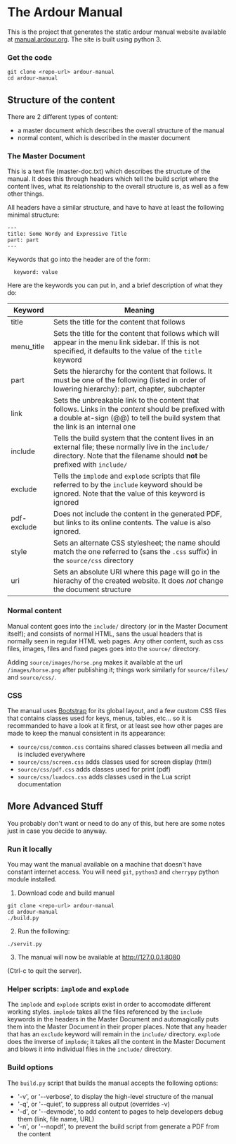 
# The Ardour Manual

This is the project that generates the static ardour manual website available at
[manual.ardour.org](http://manual.ardour.org). The site is built using python 3.

### Get the code

    git clone <repo-url> ardour-manual
    cd ardour-manual

## Structure of the content

There are 2 different types of content:

- a master document which describes the overall structure of the manual
- normal content, which is described in the master document

### The Master Document

This is a text file (master-doc.txt) which describes the structure of the
manual. It does this through headers which tell the build script where the
content lives, what its relationship to the overall structure is, as well as a
few other things.

All headers have a similar structure, and have to have at least the following
minimal structure:

    ---
    title: Some Wordy and Expressive Title
    part: part
    ---

Keywords that go into the header are of the form:

	  keyword: value

Here are the keywords you can put in, and a brief description of what they do:


| Keyword | Meaning  |
| ------- | -------- |
| title   | Sets the title for the content that follows |
| menu_title | Sets the title for the content that follows which will appear in the menu link sidebar. If this is not specified, it defaults to the value of the `title` keyword |
| part    | Sets the hierarchy for the content that follows. It must be one of the following (listed in order of lowering hierarchy): part, chapter, subchapter  |
| link    | Sets the unbreakable link to the content that follows. Links in the *content* should be prefixed with a double at-sign (@@) to tell the build system that the link is an internal one |
| include | Tells the build system that the content lives in an external file; these normally live in the `include/` directory. Note that the filename should **not** be prefixed with `include/` |
| exclude | Tells the `implode` and `explode` scripts that file referred to by the `include` keyword should be ignored. Note that the value of this keyword is ignored |
| pdf-exclude | Does not include the content in the generated PDF, but links to its online contents. The value is also ignored. |
| style   | Sets an alternate CSS stylesheet; the name should match the one referred to (sans the `.css` suffix) in the `source/css` directory |
| uri     | Sets an absolute URI where this page will go in the hierachy of the created website. It does *not* change the document structure |

### Normal content

Manual content goes into the `include/` directory (or in the Master Document
itself); and consists of normal HTML, sans the usual headers that is normally
seen in regular HTML web pages. Any other content, such as css files, images,
files and fixed pages goes into the `source/` directory.

Adding `source/images/horse.png` makes it available at the url
`/images/horse.png` after publishing it; things work similarly for
`source/files/` and `source/css/`.

### CSS

The manual uses [Bootstrap](http://getbootstrap.com/) for its global layout, and
a few custom CSS files that contains classes used for keys, menus,
tables, etc... so it is recommanded to have a look at it first, or at least see
how other pages are made to keep the manual consistent in its appearance:

- `source/css/common.css` contains shared classes between all media and is included everywhere
- `source/css/screen.css` adds classes used for screen display (html)
- `source/css/pdf.css` adds classes used for print (pdf)
- `source/css/luadocs.css` adds classes used in the Lua script documentation

## More Advanced Stuff

You probably don't want or need to do any of this, but here are some
notes just in case you decide to anyway.

### Run it locally

You may want the manual available on a machine that doesn't have constant
internet access. You will need `git`, `python3` and `cherrypy` python module installed.

1. Download code and build manual

  ```
  git clone <repo-url> ardour-manual
  cd ardour-manual
  ./build.py
  ```

2. Run the following:
  ```
  ./servit.py
  ```

3. The manual will now be available at http://127.0.0.1:8080

  (Ctrl-c to quit the server).

### Helper scripts: `implode` and `explode`

The `implode` and `explode` scripts exist in order to accomodate different
working styles. `implode` takes all the files referenced by the `include`
keywords in the headers in the Master Document and automagically puts them into
the Master Document in their proper places. Note that any header that has an
`exclude` keyword will remain in the `include/` directory. `explode` does the
inverse of `implode`; it takes all the content in the Master Document and blows
it into individual files in the `include/` directory.

### Build options

The `build.py` script that builds the manual accepts the following options:
- '-v', or '--verbose', to display the high-level structure of the manual
- '-q', or '--quiet', to suppress all output (overrides -v)
- '-d', or '--devmode', to add content to pages to help developers debug them
(link, file name, URL)
- '-n', or '--nopdf', to prevent the build script from generate a PDF from the content
